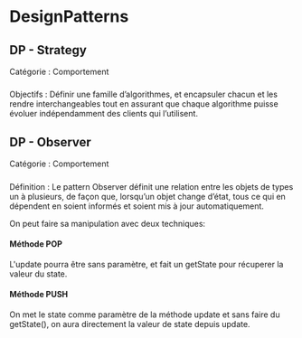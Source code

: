 # DesignPatterns

## DP - Strategy

Catégorie : Comportement
#####
Objectifs :
Définir une famille d’algorithmes, et encapsuler chacun et les rendre interchangeables 
tout en assurant que chaque algorithme puisse évoluer 
indépendamment des clients qui l’utilisent.

## DP - Observer 
Catégorie : Comportement
#####
Définition : Le pattern Observer définit une relation entre 
les objets de types un à plusieurs, de façon que, 
lorsqu’un objet change d’état, tous ce qui en dépendent 
en soient informés et soient mis à jour automatiquement.

On peut faire sa manipulation avec deux techniques:
#### Méthode POP
L'update pourra être sans paramètre, et fait un getState pour récuperer la valeur du state.

#### Méthode PUSH
On met le state comme paramètre de la méthode update et sans faire du getState(), on aura directement la valeur de state depuis update.

